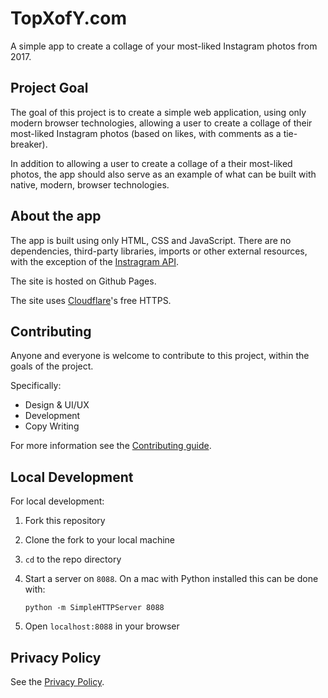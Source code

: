 # TopXofY.com

A simple app to create a collage of your most-liked Instagram photos from 2017.

## Project Goal

The goal of this project is to create a simple web application, using only modern browser technologies,
allowing a user to create a collage of their most-liked Instagram photos (based on likes, with comments
as a tie-breaker).

In addition to allowing a user to create a collage of a their most-liked photos, the app should
also serve as an example of what can be built with native, modern, browser technologies.

## About the app

The app is built using only HTML, CSS and JavaScript. There are no dependencies, third-party libraries, imports or other external resources, with the exception of the [Instragram API](https://www.instagram.com/developer/).

The site is hosted on Github Pages.

The site uses [Cloudflare](https://www.cloudflare.com/)'s free HTTPS.

## Contributing

Anyone and everyone is welcome to contribute to this project, within the goals of the project.

Specifically:
* Design & UI/UX
* Development
* Copy Writing

For more information see the [Contributing guide](https://github.com/brettdewoody/top-x-of-y/blob/master/CONTRIBUTING.md).

## Local Development

For local development:

1. Fork this repository
2. Clone the fork to your local machine
3. `cd` to the repo directory
4. Start a server on `8088`. On a mac with Python installed this can be done with:

      `python -m SimpleHTTPServer 8088`
5. Open `localhost:8088` in your browser

## Privacy Policy

See the [Privacy Policy](https://github.com/brettdewoody/top-x-of-y/blob/master/PRIVACY.md).




